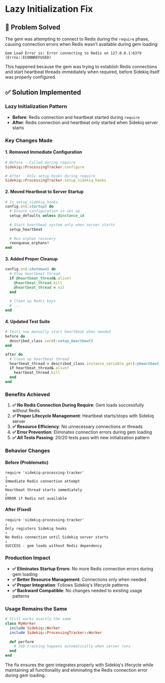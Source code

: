 # Lazy Initialization Fix

## 🐛 Problem Solved

The gem was attempting to connect to Redis during the `require` phase, causing connection errors when Redis wasn't available during gem loading:

```
Gem Load Error is: Error connecting to Redis on 127.0.0.1:6379 (Errno::ECONNREFUSED)
```

This happened because the gem was trying to establish Redis connections and start heartbeat threads immediately when required, before Sidekiq itself was properly configured.

## ✅ Solution Implemented

### **Lazy Initialization Pattern**
- **Before**: Redis connection and heartbeat started during `require`
- **After**: Redis connection and heartbeat only started when Sidekiq server starts

### **Key Changes Made**

#### **1. Removed Immediate Configuration**
```ruby
# Before - Called during require
Sidekiq::ProcessingTracker.configure

# After - Only setup hooks during require
Sidekiq::ProcessingTracker.setup_sidekiq_hooks
```

#### **2. Moved Heartbeat to Server Startup**
```ruby
# In setup_sidekiq_hooks
config.on(:startup) do
  # Ensure configuration is set up
  setup_defaults unless @instance_id
  
  # Start heartbeat system only when server starts
  setup_heartbeat
  
  # Run orphan recovery
  reenqueue_orphans!
end
```

#### **3. Added Proper Cleanup**
```ruby
config.on(:shutdown) do
  # Stop heartbeat thread
  if @heartbeat_thread&.alive?
    @heartbeat_thread.kill
    @heartbeat_thread = nil
  end
  
  # Clean up Redis keys
  # ...
end
```

#### **4. Updated Test Suite**
```ruby
# Tests now manually start heartbeat when needed
before do
  described_class.send(:setup_heartbeat)
end

after do
  # Clean up heartbeat thread
  heartbeat_thread = described_class.instance_variable_get(:@heartbeat_thread)
  if heartbeat_thread&.alive?
    heartbeat_thread.kill
  end
end
```

### **Benefits Achieved**

1. **✅ No Redis Connection During Require**: Gem loads successfully without Redis
2. **✅ Proper Lifecycle Management**: Heartbeat starts/stops with Sidekiq server
3. **✅ Resource Efficiency**: No unnecessary connections or threads
4. **✅ Error Prevention**: Eliminates connection errors during gem loading
5. **✅ All Tests Passing**: 20/20 tests pass with new initialization pattern

### **Behavior Changes**

#### **Before (Problematic)**
```
require 'sidekiq-processing-tracker'
↓
Immediate Redis connection attempt
↓
Heartbeat thread starts immediately
↓
ERROR if Redis not available
```

#### **After (Fixed)**
```
require 'sidekiq-processing-tracker'
↓
Only registers Sidekiq hooks
↓
No Redis connection until Sidekiq server starts
↓
SUCCESS - gem loads without Redis dependency
```

### **Production Impact**

- **✅ Eliminates Startup Errors**: No more Redis connection errors during gem loading
- **✅ Better Resource Management**: Connections only when needed
- **✅ Proper Integration**: Follows Sidekiq's lifecycle patterns
- **✅ Backward Compatible**: No changes needed to existing usage patterns

### **Usage Remains the Same**

```ruby
# Still works exactly the same
class MyWorker
  include Sidekiq::Worker
  include Sidekiq::ProcessingTracker::Worker
  
  def perform
    # Job tracking happens automatically when server runs
  end
end
```

The fix ensures the gem integrates properly with Sidekiq's lifecycle while maintaining all functionality and eliminating the Redis connection error during gem loading.
